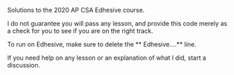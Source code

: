 Solutions to the 2020 AP CSA Edhesive course.

I do not guarantee you will pass any lesson, and provide this code merely as a check for you to see if you are on the right track.

To run on Edhesive, make sure to delete the ** Edhesive....** line.

If you need help on any lesson or an explanation of what I did, start a discussion.
